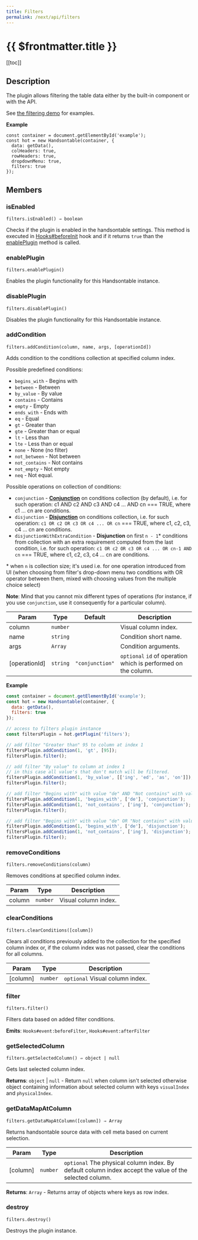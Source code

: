 ```yaml
---
title: Filters
permalink: /next/api/filters
---
```


# {{ $frontmatter.title }}

[[toc]]

## Description


The plugin allows filtering the table data either by the built-in component or with the API.

See [the filtering demo](https://handsontable.com/docs/demo-filtering.html) for examples.


**Example**  
```
const container = document.getElementById('example');
const hot = new Handsontable(container, {
  data: getData(),
  colHeaders: true,
  rowHeaders: true,
  dropdownMenu: true,
  filters: true
});
```

## Members
### isEnabled
`filters.isEnabled() ⇒ boolean`

Checks if the plugin is enabled in the handsontable settings. This method is executed in [Hooks#beforeInit](Hooks#beforeInit)
hook and if it returns `true` than the [enablePlugin](#Filters+enablePlugin) method is called.



### enablePlugin
`filters.enablePlugin()`

Enables the plugin functionality for this Handsontable instance.



### disablePlugin
`filters.disablePlugin()`

Disables the plugin functionality for this Handsontable instance.



### addCondition
`filters.addCondition(column, name, args, [operationId])`

Adds condition to the conditions collection at specified column index.

Possible predefined conditions:
 * `begins_with` - Begins with
 * `between` - Between
 * `by_value` - By value
 * `contains` - Contains
 * `empty` - Empty
 * `ends_with` - Ends with
 * `eq` - Equal
 * `gt` - Greater than
 * `gte` - Greater than or equal
 * `lt` - Less than
 * `lte` - Less than or equal
 * `none` - None (no filter)
 * `not_between` - Not between
 * `not_contains` - Not contains
 * `not_empty` - Not empty
 * `neq` - Not equal.

Possible operations on collection of conditions:
 * `conjunction` - [**Conjunction**](https://en.wikipedia.org/wiki/Logical_conjunction) on conditions collection (by default), i.e. for such operation: c1 AND c2 AND c3 AND c4 ... AND cn === TRUE, where c1 ... cn are conditions.
 * `disjunction` - [**Disjunction**](https://en.wikipedia.org/wiki/Logical_disjunction) on conditions collection, i.e. for such operation: `c1 OR c2 OR c3 OR c4 ... OR cn` === TRUE, where c1, c2, c3, c4 ... cn are conditions.
 * `disjunctionWithExtraCondition` - **Disjunction** on first `n - 1`\* conditions from collection with an extra requirement computed from the last condition, i.e. for such operation: `c1 OR c2 OR c3 OR c4 ... OR cn-1 AND cn` === TRUE, where c1, c2, c3, c4 ... cn are conditions.

\* when `n` is collection size; it's used i.e. for one operation introduced from UI (when choosing from filter's drop-down menu two conditions with OR operator between them, mixed with choosing values from the multiple choice select)

**Note**: Mind that you cannot mix different types of operations (for instance, if you use `conjunction`, use it consequently for a particular column).


| Param | Type | Default | Description |
| --- | --- | --- | --- |
| column | <code>number</code> |  | Visual column index. |
| name | <code>string</code> |  | Condition short name. |
| args | <code>Array</code> |  | Condition arguments. |
| [operationId] | <code>string</code> | <code>&quot;conjunction&quot;</code> | `optional` `id` of operation which is performed on the column. |


**Example**  
```js
const container = document.getElementById('example');
const hot = new Handsontable(container, {
  data: getData(),
  filters: true
});

// access to filters plugin instance
const filtersPlugin = hot.getPlugin('filters');

// add filter "Greater than" 95 to column at index 1
filtersPlugin.addCondition(1, 'gt', [95]);
filtersPlugin.filter();

// add filter "By value" to column at index 1
// in this case all value's that don't match will be filtered.
filtersPlugin.addCondition(1, 'by_value', [['ing', 'ed', 'as', 'on']]);
filtersPlugin.filter();

// add filter "Begins with" with value "de" AND "Not contains" with value "ing"
filtersPlugin.addCondition(1, 'begins_with', ['de'], 'conjunction');
filtersPlugin.addCondition(1, 'not_contains', ['ing'], 'conjunction');
filtersPlugin.filter();

// add filter "Begins with" with value "de" OR "Not contains" with value "ing"
filtersPlugin.addCondition(1, 'begins_with', ['de'], 'disjunction');
filtersPlugin.addCondition(1, 'not_contains', ['ing'], 'disjunction');
filtersPlugin.filter();
```

### removeConditions
`filters.removeConditions(column)`

Removes conditions at specified column index.


| Param | Type | Description |
| --- | --- | --- |
| column | <code>number</code> | Visual column index. |



### clearConditions
`filters.clearConditions([column])`

Clears all conditions previously added to the collection for the specified column index or, if the column index
was not passed, clear the conditions for all columns.


| Param | Type | Description |
| --- | --- | --- |
| [column] | <code>number</code> | `optional` Visual column index. |



### filter
`filters.filter()`

Filters data based on added filter conditions.

**Emits**: <code>Hooks#event:beforeFilter</code>, <code>Hooks#event:afterFilter</code>  


### getSelectedColumn
`filters.getSelectedColumn() ⇒ object | null`

Gets last selected column index.


**Returns**: <code>object</code> \| <code>null</code> - Return `null` when column isn't selected otherwise
object containing information about selected column with keys `visualIndex` and `physicalIndex`.  

### getDataMapAtColumn
`filters.getDataMapAtColumn([column]) ⇒ Array`

Returns handsontable source data with cell meta based on current selection.


| Param | Type | Description |
| --- | --- | --- |
| [column] | <code>number</code> | `optional` The physical column index. By default column index accept the value of the selected column. |


**Returns**: <code>Array</code> - Returns array of objects where keys as row index.  

### destroy
`filters.destroy()`

Destroys the plugin instance.



